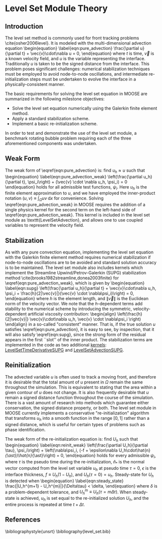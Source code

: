 # Level Set Module Theory
## Introduction
The level set method is commonly used for front tracking problems \cite{osher2006level}. It
is modeled with the multi-dimensional advection equation
\begin{equation}
  \label{eqn:pure_advection}
  \frac{\partial u}{\partial t} + \vec{v}\cdot\nabla u = 0,
\end{equation}
where $t$ is time, $\vec{v}$ is a known velocity field, and $u$ is the
variable representing the interface. Traditionally $u$ is taken to be
the signed distance from the interface.  This problem poses
significant challenges: numerical stabilization techniques must be
employed to avoid node-to-node oscillations, and intermediate
re-initialization steps must be undertaken to evolve the interface in
a physically-consistent manner.

The basic requirements for solving the level set equation in MOOSE are
summarized in the following milestone objectives:

* Solve the level set equation numerically using the Galerkin finite element method.
* Apply a standard stabilization scheme.
* Implement a basic re-initialization scheme.

In order to test and demonstrate the use of the level set module, a benchmark
rotating bubble problem requiring each of the three aforementioned
components was undertaken.

## Weak Form

The weak form of \eqref{eqn:pure_advection} is: find $u_h \approx u$ such that
\begin{equation}
  \label{eqn:pure_advection_weak}
  \left(\frac{\partial u_h}{\partial t}, \psi_i\right) + (\vec{v} \cdot \nabla u_h, \psi_i) = 0
\end{equation}
holds for all admissible test functions, $\psi_i$.  Here $u_h$ is the
finite element approximation to $u$, and we have employed the
inner-product notation $(u,v) \equiv \int_{\Omega} uv \;\text{d}x$ for
convenience.  Solving \eqref{eqn:pure_advection_weak} in MOOSE
requires the addition of a single physics kernel for the second term
on the left-hand side of \eqref{eqn:pure_advection_weak}. This kernel
is included in the level set module as \texttt{LevelSetAdvection}, and
allows one to use coupled variables to represent the velocity field.

## Stabilization

As with any pure convection equation, implementing the level set
equation with the Galerkin finite element method requires numerical
stabilization if node-to-node oscillations are to be avoided and
standard solution accuracy is to be maintained.  The level set module also
includes kernels which implement the Streamline Upwind/Petrov-Galerkin
(SUPG) stabilization method \cite{brooks1982streamline,donea2003finite}
for \eqref{eqn:pure_advection_weak}, which is given by
\begin{equation}
  \label{eqn:supg}
  \left(\frac{\partial u_h}{\partial t} + \vec{v}\cdot\nabla u_h, \psi_i + \frac{h}{2\|\vec{v}\|}(\vec{v} \cdot \nabla\psi_i)\right) = 0,
\end{equation}
where $h$ is the element length, and $\|\vec{v}\|$ is the Euclidean
norm of the velocity vector.  We note that the $h$-dependent terms add
stability to the numerical scheme by introducing the
symmetric, velocity-dependent artificial viscosity contribution:
\begin{align}
  \left(\frac{h}{2\|\vec{v}\|} \vec{v}\cdot\nabla u_h, \vec{v} \cdot \nabla\psi_i \right)
\end{align}
in a so-called "consistent" manner.  That is, if the true solution
$u$ satisfies \eqref{eqn:pure_advection}, it is easy to see, by
inspection, that it will also satisfy \eqref{eqn:supg}, since the
strong form of the residual appears in the first ``slot'' of the
inner product.  The stabilization terms are implemented in the code as
two additional [kernels](systems/Kernels/index.md): [LevelSetTimeDerivativeSUPG](level_set/LevelSetTimeDerivativeSUPG.md) and
[LevelSetAdvectionSUPG](level_set/LevelSetAdvectionSUPG.md).

## Reinitialization

The advected variable $u$ is often used to track a moving front, and
therefore it is desirable that the total amount of $u$ present in
$\Omega$ remain the same throughout the simulation.  This is
equivalent to stating that the area within a given contour of $u$
does not change. It is also frequently desirable that $u$ remain a
signed distance function throughout the course of the simulation.
There is a vast amount of research into methods which guarantee either
conservation, the signed distance property, or both.  The level set
module in MOOSE currently implements a conservative
"re-initialization" algorithm that transforms $u_h$ into a smooth
function in the range $[0, 1]$ rather than a signed distance, which is
useful for certain types of problems such as phase identification.

The weak form of the re-initialization equation is: find $U_h$ such that
\begin{equation}
  \label{eqn:reinit_weak}
  \left(\frac{\partial U_h}{\partial \tau}, \psi_i\right) + \left(\nabla\psi_i, (-f + \epsilon\nabla U_h\cdot\hat{n}_{\ast})\hat{n}_{\ast}\right) = 0,
\end{equation}
holds for every admissible $\psi_i$, where $\tau$ is the pseudo time
during the re-initialization, $\hat{n}_{\ast}$ is the normal vector
computed from the level set variable $u_h$ at pseudo time $\tau=0$,
$\epsilon$ is the interface thickness, $f\equiv U_h(1-U_h)$, and
$U_h(\tau=0) = u_h$. Steady-state for $U_h$ is detected when
\begin{equation}
  \label{eqn:steady_state}
  \frac{\|U_h^{m+1} - U_h^{m}\|}{\Delta\tau} < \delta,
\end{equation}
where $\delta$ is a problem-dependent tolerance, and $U_h^m \equiv
U_h(\tau=m\Delta \tau)$.  When steady-state is achieved, $u_h$ is set
equal to the re-initialized solution $U_h$, and the entire process
is repeated at time $t+\Delta t$.

## References
\bibliographystyle{unsrt}
\bibliography{level_set.bib}
